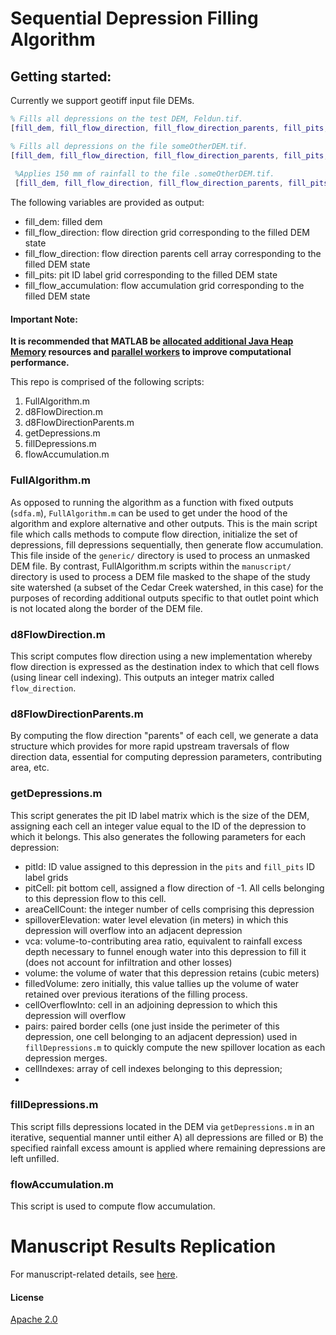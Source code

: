 # Sequential Depression Filling Algorithm

## Getting started:
Currently we support geotiff input file DEMs.
```matlab
% Fills all depressions on the test DEM, Feldun.tif.
[fill_dem, fill_flow_direction, fill_flow_direction_parents, fill_pits, fill_flow_accumulation] = sdfa(); 

% Fills all depressions on the file someOtherDEM.tif.
[fill_dem, fill_flow_direction, fill_flow_direction_parents, fill_pits, fill_flow_accumulation] = sdfa('./someOtherDEM.tif') 
  
 %Applies 150 mm of rainfall to the file .someOtherDEM.tif.
 [fill_dem, fill_flow_direction, fill_flow_direction_parents, fill_pits, fill_flow_accumulation] = sdfa('./someOtherDEM.tif', 150) 
```
The following variables are provided as output:

 - fill_dem: filled dem
 - fill_flow_direction: flow direction grid corresponding to the filled DEM state
 - fill_flow_direction: flow direction parents cell array corresponding to the filled DEM state
 - fill_pits: pit ID label grid corresponding to the filled DEM state
 - fill_flow_accumulation: flow accumulation grid corresponding to the filled DEM state


#### Important Note:  
**It is recommended that MATLAB be [allocated additional Java Heap Memory](https://www.mathworks.com/help/matlab/matlab_external/java-heap-memory-preferences.html) resources and [parallel workers](https://www.mathworks.com/help/parallel-computing/parallel-preferences.html) to improve computational performance.**


This repo is comprised of the following scripts:

 1. FullAlgorithm.m
 2. d8FlowDirection.m
 3. d8FlowDirectionParents.m
 4. getDepressions.m
 5. fillDepressions.m
 6. flowAccumulation.m


### FullAlgorithm.m
As opposed to running the algorithm as a function with fixed outputs (`sdfa.m`), `FullAlgorithm.m` can be used to get under the hood of the algorithm and explore alternative and other outputs. This is the main script file which calls methods to compute flow direction, initialize the set of depressions, fill depressions sequentially, then generate flow accumulation. This file inside of the `generic/` directory is used to process an unmasked DEM file. By contrast, FullAlgorithm.m scripts within the `manuscript/` directory is used to process a DEM file masked to the shape of the study site watershed (a subset of the Cedar Creek watershed, in this case) for the purposes of recording additional outputs specific to that outlet point which is not located along the border of the DEM file. 

### d8FlowDirection.m
This script computes flow direction using a new implementation whereby flow direction is expressed as the destination index to which that cell flows (using linear cell indexing). This outputs an integer matrix called `flow_direction`. 

### d8FlowDirectionParents.m
By computing the flow direction "parents" of each cell, we generate a data structure which provides for more rapid upstream traversals of flow direction data, essential for computing depression parameters, contributing area, etc. 

### getDepressions.m
This script generates the pit ID label matrix which is the size of the DEM, assigning each cell an integer value equal to the ID of the depression to which it belongs. This also generates the following parameters for each depression:

 - pitId: ID value assigned to this depression in the `pits` and `fill_pits` ID label grids
 - pitCell: pit bottom cell, assigned a flow direction of -1. All cells belonging to this depression flow to this cell.
 - areaCellCount: the integer number of cells comprising this depression
 - spilloverElevation: water level elevation (in meters) in which this depression will overflow into an adjacent depression
 - vca: volume-to-contributing area ratio, equivalent to rainfall excess depth necessary to funnel enough water into this depression to fill it (does not account for infiltration and other losses)
 - volume: the volume of water that this depression retains (cubic meters)
 - filledVolume: zero initially, this value tallies up the volume of water retained over previous iterations of the filling process.
 - cellOverflowInto: cell in an adjoining depression to which this depression will overflow
 - pairs: paired border cells (one just inside the perimeter of this depression, one cell belonging to an adjacent depression) used in `fillDepressions.m` to quickly compute the new spillover location as each depression merges.
 - cellIndexes: array of cell indexes belonging to this depression;
 - 

### fillDepressions.m
This script fills depressions located in the DEM via `getDepressions.m` in an iterative, sequential manner until either A) all depressions are filled or B) the specified rainfall excess amount is applied where remaining depressions are left unfilled. 

### flowAccumulation.m
This script is used to compute flow accumulation.

# Manuscript Results Replication
For manuscript-related details, see [here](./manuscript).

#### License
[Apache 2.0](./License.md)
